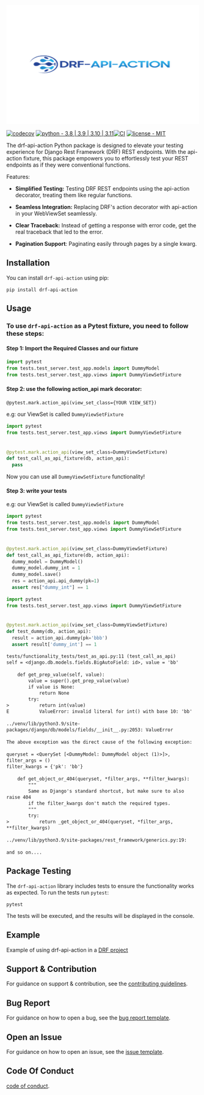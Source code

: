 ![Alt text](resources/drf-api-action-banner-current.png?raw=true "")

[![codecov](https://codecov.io/gh/Ori-Roza/drf-api-action/graph/badge.svg?token=2PB7NG8A4W)](https://codecov.io/gh/Ori-Roza/drf-api-action)
[![python - 3.8 | 3.9 | 3.10 | 3.11](https://img.shields.io/badge/python-3.8_|_3.9_|_3.10_|_3.11-blue)](https://)[![CI](https://github.com/Ori-Roza/drf-api-action/actions/workflows/tests.yaml/badge.svg?branch=master)](https://github.com/Ori-Roza/drf-api-action/actions/workflows/tests.yaml)
[![license - MIT](https://img.shields.io/badge/license-MIT-yellow)](https://)


The drf-api-action Python package is designed to elevate your testing experience for Django Rest Framework (DRF) REST endpoints.
With the api-action fixture, this package empowers you to effortlessly test your REST endpoints as if they were conventional functions.

Features:

* **Simplified Testing:** Testing DRF REST endpoints using the api-action decorator, treating them like regular functions.

* **Seamless Integration:** Replacing DRF's action decorator with api-action in your WebViewSet seamlessly.

* **Clear Traceback:** Instead of getting a response with error code, get the real traceback that led to the error.

* **Pagination Support**: Paginating easily through pages by a single kwarg.


## Installation

You can install `drf-api-action` using pip:

```shell
pip install drf-api-action
```

## Usage

### To use `drf-api-action` as a Pytest fixture, you need to follow these steps:

#### Step 1: Import the Required Classes and our fixture

```python
import pytest
from tests.test_server.test_app.models import DummyModel
from tests.test_server.test_app.views import DummyViewSetFixture
```

#### Step 2: use the following action_api mark decorator:

`@pytest.mark.action_api(view_set_class={YOUR VIEW_SET})`

e.g:
our ViewSet is called `DummyViewSetFixture`

```python
import pytest
from tests.test_server.test_app.views import DummyViewSetFixture


@pytest.mark.action_api(view_set_class=DummyViewSetFixture)
def test_call_as_api_fixture(db, action_api):
  pass
```
Now you can use all `DummyViewSetFixture` functionality!

#### Step 3: write your tests

e.g:
our ViewSet is called `DummyViewSetFixture`

```python
import pytest
from tests.test_server.test_app.models import DummyModel
from tests.test_server.test_app.views import DummyViewSetFixture


@pytest.mark.action_api(view_set_class=DummyViewSetFixture)
def test_call_as_api_fixture(db, action_api):
  dummy_model = DummyModel()
  dummy_model.dummy_int = 1
  dummy_model.save()
  res = action_api.api_dummy(pk=1)
  assert res["dummy_int"] == 1

```

```python
import pytest
from tests.test_server.test_app.views import DummyViewSetFixture


@pytest.mark.action_api(view_set_class=DummyViewSetFixture)
def test_dummy(db, action_api):
  result = action_api.dummy(pk='bbb')
  assert result['dummy_int'] == 1
```

```shell
tests/functionality_tests/test_as_api.py:11 (test_call_as_api)
self = <django.db.models.fields.BigAutoField: id>, value = 'bb'

    def get_prep_value(self, value):
        value = super().get_prep_value(value)
        if value is None:
            return None
        try:
>           return int(value)
E           ValueError: invalid literal for int() with base 10: 'bb'

../venv/lib/python3.9/site-packages/django/db/models/fields/__init__.py:2053: ValueError

The above exception was the direct cause of the following exception:

queryset = <QuerySet [<DummyModel: DummyModel object (1)>]>, filter_args = ()
filter_kwargs = {'pk': 'bb'}

    def get_object_or_404(queryset, *filter_args, **filter_kwargs):
        """
        Same as Django's standard shortcut, but make sure to also raise 404
        if the filter_kwargs don't match the required types.
        """
        try:
>           return _get_object_or_404(queryset, *filter_args, **filter_kwargs)

../venv/lib/python3.9/site-packages/rest_framework/generics.py:19: 

and so on....
```


## Package Testing

The `drf-api-action` library includes tests to ensure the functionality works as expected. To run the tests run `pytest`:

 ```shell
 pytest
 ```

The tests will be executed, and the results will be displayed in the console.

## Example

Example of using drf-api-action in a [DRF project](https://github.com/Ori-Roza/drf-api-action-example)

## Support & Contribution

For guidance on support & contribution, see the [contributing guidelines](https://github.com/Ori-Roza/drf-api-action/blob/master/docs/CONTRIBUTING.md).

## Bug Report 

For guidance on how to open a bug, see the [bug report template](https://github.com/Ori-Roza/drf-api-action/blob/master/docs/BUG_REPORT.md).

## Open an Issue

For guidance on how to open an issue, see the [issue template](https://github.com/Ori-Roza/drf-api-action/blob/master/docs/ISSUE_TEMPLATE.md).

## Code Of Conduct

[code of conduct](https://github.com/Ori-Roza/drf-api-action/blob/master/docs/CODE_OF_CONDUCT.md).
